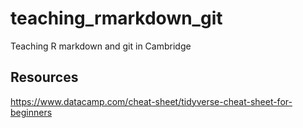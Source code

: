 # teaching_rmarkdown_git

Teaching R markdown and git in Cambridge 

## Resources

https://www.datacamp.com/cheat-sheet/tidyverse-cheat-sheet-for-beginners


